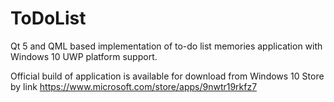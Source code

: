 # ToDoList
Qt 5 and QML based implementation of to-do list memories application with Windows 10 UWP platform support.

Official build of application is available for download from Windows 10 Store by link https://www.microsoft.com/store/apps/9nwtr19rkfz7
